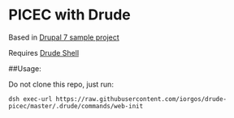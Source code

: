 # PICEC with Drude

Based in [Drupal 7 sample project](https://github.com/blinkreaction/drude-d7-testing)

Requires [Drude Shell](https://github.com/blinkreaction/drude)

##Usage:

Do not clone this repo, just run:
```
dsh exec-url https://raw.githubusercontent.com/iorgos/drude-picec/master/.drude/commands/web-init
```

